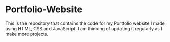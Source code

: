 # Portfolio-Website
This is the repository that contains the code for my Portfolio website I made using HTML, CSS and JavaScript. I am thinking of updating it regularly as I make more projects.

